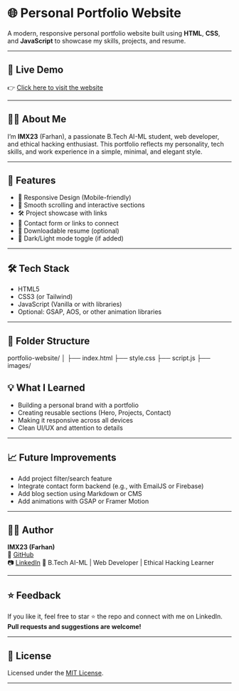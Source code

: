 # 🌐 Personal Portfolio Website

A modern, responsive personal portfolio website built using **HTML**, **CSS**, and **JavaScript** to showcase my skills, projects, and resume.

---

## 🔗 Live Demo

👉 [Click here to visit the website](https://your-username.github.io/portfolio-website)

---

## 👨‍💻 About Me

I’m **IMX23** (Farhan), a passionate B.Tech AI-ML student, web developer, and ethical hacking enthusiast. This portfolio reflects my personality, tech skills, and work experience in a simple, minimal, and elegant style.

---

## 🚀 Features

- 📱 Responsive Design (Mobile-friendly)
- 🎯 Smooth scrolling and interactive sections
- 🛠️ Project showcase with links
- 📝 Contact form or links to connect
- 📄 Downloadable resume (optional)
- 🌙 Dark/Light mode toggle (if added)

---

## 🛠️ Tech Stack

- HTML5
- CSS3 (or Tailwind)
- JavaScript (Vanilla or with libraries)
- Optional: GSAP, AOS, or other animation libraries

---

## 📁 Folder Structure
portfolio-website/
│
├── index.html
├── style.css
├── script.js
├── images/

## 💡 What I Learned

- Building a personal brand with a portfolio
- Creating reusable sections (Hero, Projects, Contact)
- Making it responsive across all devices
- Clean UI/UX and attention to details

---

## 📈 Future Improvements

- Add project filter/search feature
- Integrate contact form backend (e.g., with EmailJS or Firebase)
- Add blog section using Markdown or CMS
- Add animations with GSAP or Framer Motion

---

## 🙋‍♂️ Author

**IMX23 (Farhan)**  
🔗 [GitHub](https://github.com/ixmartfarhan)  
📷 [LinkedIn](https://www.linkedin.com/in/mohd-farhan-1b17b4298)
🧠 B.Tech AI-ML | Web Developer | Ethical Hacking Learner

---

## ⭐ Feedback

If you like it, feel free to star ⭐ the repo and connect with me on LinkedIn.  
**Pull requests and suggestions are welcome!**

---

## 📜 License

Licensed under the [MIT License](LICENSE).

---

